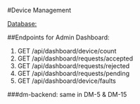 #Device Management

[Database:](https://github.com/KhushiSarkari/db-schema)

##Endpoints for Admin Dashboard:

1. GET /api/dashboard/device/count
2. GET /api/dashboard/requests/accepted
3. GET /api/dashboard/requests/rejected
4. GET /api/dashboard/requests/pending
5. GET /api/dashboard/device/faults

###dm-backend: same in DM-5 & DM-15